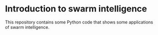 # Introduction to swarm intelligence

This repository contains some Python code that shows some applications of swarm intelligence.
